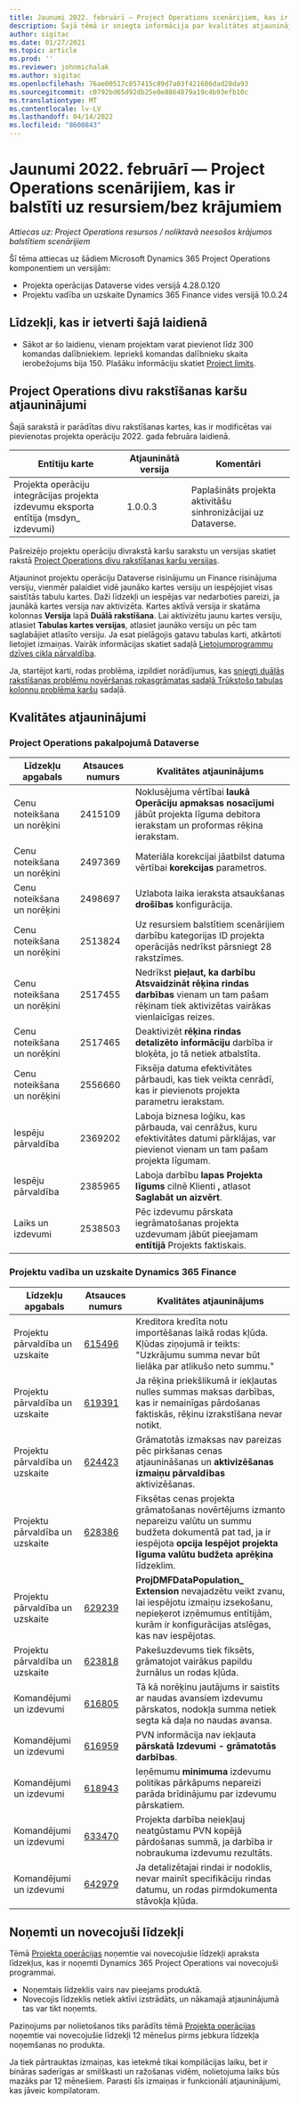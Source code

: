 ```yaml
---
title: Jaunumi 2022. februārī — Project Operations scenārijiem, kas ir balstīti uz resursiem/bez krājumiem
description: Šajā tēmā ir sniegta informācija par kvalitātes atjauninājumiem, kas ir pieejami 2022. gada februāra projekta operāciju laidienā resursu/neuzkrātiem scenārijiem.
author: sigitac
ms.date: 01/27/2021
ms.topic: article
ms.prod: ''
ms.reviewer: johnmichalak
ms.author: sigitac
ms.openlocfilehash: 76ae00517c857415c89d7a03f421686dad28da93
ms.sourcegitcommit: c0792bd65d92db25e0e8864879a19c4b93efb10c
ms.translationtype: MT
ms.contentlocale: lv-LV
ms.lasthandoff: 04/14/2022
ms.locfileid: "8600843"
---
```

# <a name="whats-new-february-2022---project-operations-for-resourcenon-stocked-based-scenarios"></a>Jaunumi 2022. februārī — Project Operations scenārijiem, kas ir balstīti uz resursiem/bez krājumiem

*Attiecas uz: Project Operations resursos / noliktavā neesošos krājumos balstītiem scenārijiem*

Šī tēma attiecas uz šādiem Microsoft Dynamics 365 Project Operations komponentiem un versijām:

- Projekta operācijas Dataverse vides versijā 4.28.0.120
- Projektu vadība un uzskaite Dynamics 365 Finance vides versijā 10.0.24

## <a name="features-included-in-this-release"></a>Līdzekļi, kas ir ietverti šajā laidienā

- Sākot ar šo laidienu, vienam projektam varat pievienot līdz 300 komandas dalībniekiem. Iepriekš komandas dalībnieku skaita ierobežojums bija 150. Plašāku informāciju skatiet [Project limits](../project-management/create-wbs.md#project-limitations).

## <a name="project-operations-dual-write-map-updates"></a>Project Operations divu rakstīšanas karšu atjauninājumi

Šajā sarakstā ir parādītas divu rakstīšanas kartes, kas ir modificētas vai pievienotas projekta operāciju 2022. gada februāra laidienā.

| Entītiju karte | Atjauninātā versija | Komentāri |
| --- | --- | --- |
| Projekta operāciju integrācijas projekta izdevumu eksporta entītija (msdyn\_ izdevumi) | 1.0.0.3 | Paplašināts projekta aktivitāšu sinhronizācijai uz Dataverse. |

Pašreizējo projektu operāciju divrakstā karšu sarakstu un versijas skatiet rakstā [Project Operations divu rakstīšanas karšu versijas](../environment/resource-dual-write-maps.md).

Atjauninot projektu operāciju Dataverse risinājumu un Finance risinājuma versiju, vienmēr palaidiet vidē jaunāko kartes versiju un iespējojiet visas saistītās tabulu kartes. Daži līdzekļi un iespējas var nedarboties pareizi, ja jaunākā kartes versija nav aktivizēta. Kartes aktīvā versija ir skatāma kolonnas **Versija** lapā **Duālā rakstīšana**. Lai aktivizētu jaunu kartes versiju, atlasiet **Tabulas kartes versijas**, atlasiet jaunāko versiju un pēc tam saglabājiet atlasīto versiju. Ja esat pielāgojis gatavu tabulas karti, atkārtoti lietojiet izmaiņas. Vairāk informācijas skatiet sadaļā [Lietojumprogrammu dzīves cikla pārvaldība](/dynamics365/fin-ops-core/dev-itpro/data-entities/dual-write/app-lifecycle-management).

Ja, startējot karti, rodas problēma, izpildiet norādījumus, kas [sniegti duālās rakstīšanas problēmu novēršanas rokasgrāmatas sadaļā Trūkstošo tabulas kolonnu problēma karšu](/dynamics365/fin-ops-core/dev-itpro/data-entities/dual-write/dual-write-troubleshooting-finops-upgrades#missing-table-columns-issue-on-maps) sadaļā.

## <a name="quality-updates"></a>Kvalitātes atjauninājumi

### <a name="project-operations-on-dataverse"></a>Project Operations pakalpojumā Dataverse

| Līdzekļu apgabals | Atsauces numurs | Kvalitātes atjauninājums |
| --- | --- | --- |
| Cenu noteikšana un norēķini | 2415109 | Noklusējuma vērtībai **laukā Operāciju apmaksas nosacījumi** jābūt projekta līguma debitora ierakstam un proformas rēķina ierakstam. |
| Cenu noteikšana un norēķini | 2497369 | Materiāla korekcijai jāatbilst datuma vērtībai **korekcijas** parametros. |
| Cenu noteikšana un norēķini | 2498697 | Uzlabota laika ieraksta atsaukšanas **drošības** konfigurācija. |
| Cenu noteikšana un norēķini | 2513824 | Uz resursiem balstītiem scenārijiem darbību kategorijas ID projekta operācijās nedrīkst pārsniegt 28 rakstzīmes. |
| Cenu noteikšana un norēķini | 2517455 | Nedrīkst **pieļaut, ka darbību Atsvaidzināt rēķina rindas darbības** vienam un tam pašam rēķinam tiek aktivizētas vairākas vienlaicīgas reizes. |
| Cenu noteikšana un norēķini | 2517465 | Deaktivizēt **rēķina rindas detalizēto informāciju** darbība ir bloķēta, jo tā netiek atbalstīta. |
| Cenu noteikšana un norēķini | 2556660 | Fiksēja datuma efektivitātes pārbaudi, kas tiek veikta cenrādī, kas ir pievienots projekta parametru ierakstam. |
|   Iespēju pārvaldība | 2369202 | Laboja biznesa loģiku, kas pārbauda, vai cenrāžus, kuru efektivitātes datumi pārklājas, var pievienot vienam un tam pašam projekta līgumam. |
|   Iespēju pārvaldība | 2385965 | Laboja darbību **lapas Projekta līgums** cilnē Klienti **,** atlasot **Saglabāt un aizvērt**. |
| Laiks un izdevumi | 2538503 | Pēc izdevumu pārskata iegrāmatošanas projekta uzdevumam jābūt pieejamam **entītijā** Projekts faktiskais. |

### <a name="project-management-and-accounting-on-dynamics-365-finance"></a>Projektu vadība un uzskaite Dynamics 365 Finance

| Līdzekļu apgabals | Atsauces numurs | Kvalitātes atjauninājums |
| --- | --- | --- |
| Projektu pārvaldība un uzskaite | [615496](https://fix.lcs.dynamics.com/Issue/Details/?bugId=615496) | Kreditora kredīta notu importēšanas laikā rodas kļūda. Kļūdas ziņojumā ir teikts: "Uzkrājumu summa nevar būt lielāka par atlikušo neto summu." |
| Projektu pārvaldība un uzskaite | [619391](https://fix.lcs.dynamics.com/Issue/Details/?bugId=619391) | Ja rēķina priekšlikumā ir iekļautas nulles summas maksas darbības, kas ir nemainīgas pārdošanas faktiskās, rēķinu izrakstīšana nevar notikt. |
| Projektu pārvaldība un uzskaite | [624423](https://fix.lcs.dynamics.com/Issue/Details/?bugId=624423) | Grāmatotās izmaksas nav pareizas pēc pirkšanas cenas atjaunināšanas un **aktivizēšanas izmaiņu pārvaldības** aktivizēšanas.|
| Projektu pārvaldība un uzskaite | [628386](https://fix.lcs.dynamics.com/Issue/Details/?bugId=628386) | Fiksētas cenas projekta grāmatošanas novērtējums izmanto nepareizu valūtu un summu budžeta dokumentā pat tad, ja ir iespējota **opcija Iespējot projekta līguma valūtu budžeta aprēķina** līdzeklim. |
| Projektu pārvaldība un uzskaite | [629239](https://fix.lcs.dynamics.com/Issue/Details/?bugId=629239) | **ProjDMFDataPopulation\_ Extension** nevajadzētu veikt zvanu, lai iespējotu izmaiņu izsekošanu, nepieķerot izņēmumus entītijām, kurām ir konfigurācijas atslēgas, kas nav iespējotas. |
| Projektu pārvaldība un uzskaite | [623818](https://fix.lcs.dynamics.com/Issue/Details/?bugId=623818) | Pakešuzdevums tiek fiksēts, grāmatojot vairākus papildu žurnālus un rodas kļūda. |
| Komandējumi un izdevumi | [616805](https://fix.lcs.dynamics.com/Issue/Details/?bugId=616805) | Tā kā norēķinu jautājums ir saistīts ar naudas avansiem izdevumu pārskatos, nodokļa summa netiek segta kā daļa no naudas avansa. |
| Komandējumi un izdevumi | [616959](https://fix.lcs.dynamics.com/Issue/Details/?bugId=616959) | PVN informācija nav iekļauta **pārskatā Izdevumi - grāmatotās darbības**. |
| Komandējumi un izdevumi | [618943](https://fix.lcs.dynamics.com/Issue/Details/?bugId=618943) | Ieņēmumu **minimuma** izdevumu politikas pārkāpums nepareizi parāda brīdinājumu par izdevumu pārskatiem. |
| Komandējumi un izdevumi | [633470](https://fix.lcs.dynamics.com/Issue/Details/?bugId=633470) | Projekta darbība neiekļauj neatgūstamu PVN kopējā pārdošanas summā, ja darbība ir nobraukuma izdevumu rezultāts. |
| Komandējumi un izdevumi | [642979](https://fix.lcs.dynamics.com/Issue/Details/?bugId=642979) | Ja detalizētajai rindai ir nodoklis, nevar mainīt specifikāciju rindas datumu, un rodas pirmdokumenta stāvokļa kļūda. |

## <a name="removed-and-deprecated-features"></a>Noņemti un novecojuši līdzekļi

Tēmā [Projekta operācijas](removed-depreciated-features-project.md) noņemtie vai novecojušie līdzekļi apraksta līdzekļus, kas ir noņemti Dynamics 365 Project Operations vai novecojuši programmai.

- Noņemtais līdzeklis vairs nav pieejams produktā.
- Novecojis līdzeklis netiek aktīvi izstrādāts, un nākamajā atjauninājumā tas var tikt noņemts.

Paziņojums par nolietošanos tiks parādīts tēmā [Projekta operācijas](removed-depreciated-features-project.md) noņemtie vai novecojušie līdzekļi 12 mēnešus pirms jebkura līdzekļa noņemšanas no produkta.

Ja tiek pārtrauktas izmaiņas, kas ietekmē tikai kompilācijas laiku, bet ir bināras saderīgas ar smilškasti un ražošanas vidēm, nolietojuma laiks būs mazāks par 12 mēnešiem. Parasti šīs izmaiņas ir funkcionāli atjauninājumi, kas jāveic kompilatoram.
